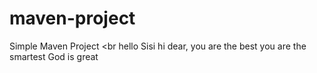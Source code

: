 # maven-project

Simple Maven Project
<br
hello Sisi
hi dear, you are the best
you are the smartest
God is great
